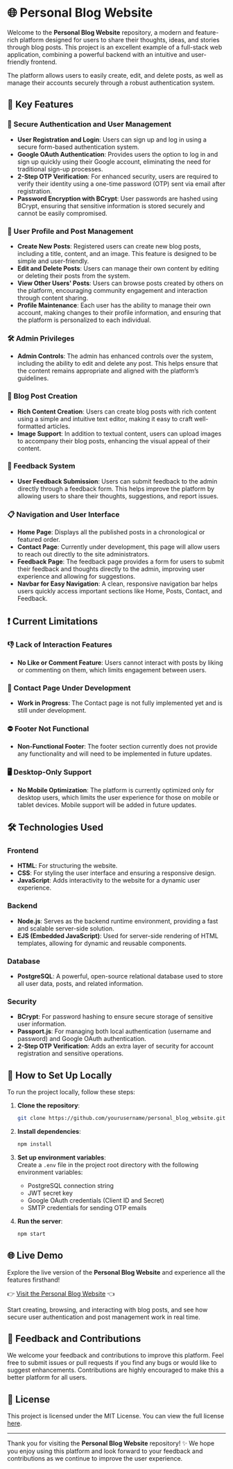 # 🌐 Personal Blog Website

Welcome to the **Personal Blog Website** repository, a modern and feature-rich platform designed for users to share their thoughts, ideas, and stories through blog posts. This project is an excellent example of a full-stack web application, combining a powerful backend with an intuitive and user-friendly frontend. 

The platform allows users to easily create, edit, and delete posts, as well as manage their accounts securely through a robust authentication system.

## 🚀 Key Features

### 🔐 Secure Authentication and User Management

- **User Registration and Login**: Users can sign up and log in using a secure form-based authentication system.
- **Google OAuth Authentication**: Provides users the option to log in and sign up quickly using their Google account, eliminating the need for traditional sign-up processes.
- **2-Step OTP Verification**: For enhanced security, users are required to verify their identity using a one-time password (OTP) sent via email after registration.
- **Password Encryption with BCrypt**: User passwords are hashed using BCrypt, ensuring that sensitive information is stored securely and cannot be easily compromised.

### 👤 User Profile and Post Management

- **Create New Posts**: Registered users can create new blog posts, including a title, content, and an image. This feature is designed to be simple and user-friendly.
- **Edit and Delete Posts**: Users can manage their own content by editing or deleting their posts from the system.
- **View Other Users' Posts**: Users can browse posts created by others on the platform, encouraging community engagement and interaction through content sharing.
- **Profile Maintenance**: Each user has the ability to manage their own account, making changes to their profile information, and ensuring that the platform is personalized to each individual.

### 🛠️ Admin Privileges

- **Admin Controls**: The admin has enhanced controls over the system, including the ability to edit and delete any post. This helps ensure that the content remains appropriate and aligned with the platform’s guidelines.

### 📝 Blog Post Creation

- **Rich Content Creation**: Users can create blog posts with rich content using a simple and intuitive text editor, making it easy to craft well-formatted articles.
- **Image Support**: In addition to textual content, users can upload images to accompany their blog posts, enhancing the visual appeal of their content.

### 📨 Feedback System

- **User Feedback Submission**: Users can submit feedback to the admin directly through a feedback form. This helps improve the platform by allowing users to share their thoughts, suggestions, and report issues.

### 📋 Navigation and User Interface

- **Home Page**: Displays all the published posts in a chronological or featured order.
- **Contact Page**: Currently under development, this page will allow users to reach out directly to the site administrators.
- **Feedback Page**: The feedback page provides a form for users to submit their feedback and thoughts directly to the admin, improving user experience and allowing for suggestions.
- **Navbar for Easy Navigation**: A clean, responsive navigation bar helps users quickly access important sections like Home, Posts, Contact, and Feedback.

## ❗ Current Limitations

### 👎 Lack of Interaction Features

- **No Like or Comment Feature**: Users cannot interact with posts by liking or commenting on them, which limits engagement between users.

### 🚧 Contact Page Under Development

- **Work in Progress**: The Contact page is not fully implemented yet and is still under development.

### ⛔ Footer Not Functional

- **Non-Functional Footer**: The footer section currently does not provide any functionality and will need to be implemented in future updates.

### 🖥️ Desktop-Only Support

- **No Mobile Optimization**: The platform is currently optimized only for desktop users, which limits the user experience for those on mobile or tablet devices. Mobile support will be added in future updates.

## 🛠️ Technologies Used

### Frontend
- **HTML**: For structuring the website.
- **CSS**: For styling the user interface and ensuring a responsive design.
- **JavaScript**: Adds interactivity to the website for a dynamic user experience.

### Backend
- **Node.js**: Serves as the backend runtime environment, providing a fast and scalable server-side solution.
- **EJS (Embedded JavaScript)**: Used for server-side rendering of HTML templates, allowing for dynamic and reusable components.

### Database
- **PostgreSQL**: A powerful, open-source relational database used to store all user data, posts, and related information.

### Security
- **BCrypt**: For password hashing to ensure secure storage of sensitive user information.
- **Passport.js**: For managing both local authentication (username and password) and Google OAuth authentication.
- **2-Step OTP Verification**: Adds an extra layer of security for account registration and sensitive operations.

## 🔗 How to Set Up Locally

To run the project locally, follow these steps:

1. **Clone the repository**:
    ```bash
    git clone https://github.com/yourusername/personal_blog_website.git
    ```

2. **Install dependencies**:
    ```bash
    npm install
    ```

3. **Set up environment variables**:  
   Create a `.env` file in the project root directory with the following environment variables:
   - PostgreSQL connection string
   - JWT secret key
   - Google OAuth credentials (Client ID and Secret)
   - SMTP credentials for sending OTP emails

4. **Run the server**:
    ```bash
    npm start
    ```

## 🌐 Live Demo

Explore the live version of the **Personal Blog Website** and experience all the features firsthand!

👉 [Visit the Personal Blog Website](https://personal-blog-site-u46s.onrender.com/) 👈

Start creating, browsing, and interacting with blog posts, and see how secure user authentication and post management work in real time.


## 📝 Feedback and Contributions

We welcome your feedback and contributions to improve this platform. Feel free to submit issues or pull requests if you find any bugs or would like to suggest enhancements. Contributions are highly encouraged to make this a better platform for all users.

## 📄 License

This project is licensed under the MIT License. You can view the full license [here](LICENSE).

---

Thank you for visiting the **Personal Blog Website** repository! ✨ We hope you enjoy using this platform and look forward to your feedback and contributions as we continue to improve the user experience.
